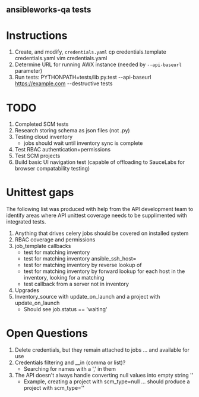 ansibleworks-qa tests
---------------------

# Instructions

1. Create, and modify, `credentials.yaml`
    cp credentials.template credentials.yaml
    vim credentials.yaml
2. Determine URL for running AWX instance (needed by `--api-baseurl` parameter)
3. Run tests:
    PYTHONPATH=tests/lib py.test --api-baseurl https://example.com  --destructive tests

# TODO

1. Completed SCM tests
2. Research storing schema as json files (not .py)
3. Testing cloud inventory
   * jobs should wait until inventory sync is complete
4. Test RBAC authentication+permissions
5. Test SCM projects
6. Build basic UI navigation test (capable of offloading to SauceLabs for browser compatability testing)

# Unittest gaps

The following list was produced with help from the API development team to identify areas where API unittest coverage needs to be supplimented with integrated tests.

1. Anything that drives celery jobs should be covered on installed system
2. RBAC coverage and permissions
3. job_template callbacks
   - test for matching inventory <IP>
   - test for matching inventory ansible_ssh_host=<IP>
   - test for matching inventory by reverse lookup of <IP>
   - test for matching inventory by forward lookup for each host in the inventory, looking for a matching <IP>
   - test callback from a server not in inventory
4. Upgrades
5. Inventory_source with update_on_launch and a project with update_on_launch
   - Should see job.status == 'waiting'

# Open Questions
1. Delete credentials, but they remain attached to jobs ... and available for use
2. Credentials filtering and __in (comma or list)?
   - Searching for names with a ',' in them
3. The API doesn't always handle converting null values into empty string ''
   - Example, creating a project with scm_type=null ... should produce a project with scm_type=''
